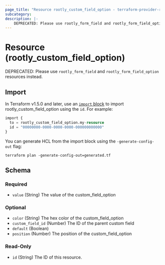```yaml
---
page_title: "Resource rootly_custom_field_option - terraform-provider-rootly"
subcategory:
description: |-
    DEPRECATED: Please use rootly_form_field and rootly_form_field_option resources instead.
---
```


# Resource (rootly_custom_field_option)

DEPRECATED: Please use `rootly_form_field` and `rootly_form_field_option` resources instead.



## Import

In Terraform v1.5.0 and later, use an [`import` block](https://developer.hashicorp.com/terraform/language/import) to import rootly_custom_field_option using the `id`. For example:

```terraform
import {
  to = rootly_custom_field_option.my-resource
  id = "00000000-0000-0000-0000-000000000000"
}
```

You can generate HCL from the import block using the `-generate-config-out` flag:

```console
terraform plan -generate-config-out=generated.tf
```

<!-- schema generated by tfplugindocs -->
## Schema

### Required

- `value` (String) The value of the custom_field_option

### Optional

- `color` (String) The hex color of the custom_field_option
- `custom_field_id` (Number) The ID of the parent custom field
- `default` (Boolean)
- `position` (Number) The position of the custom_field_option

### Read-Only

- `id` (String) The ID of this resource.
